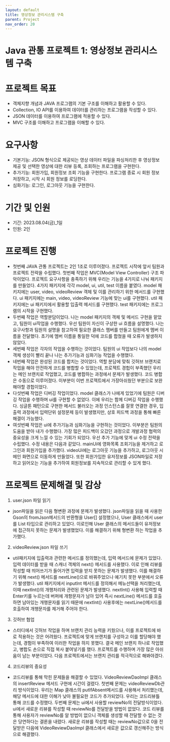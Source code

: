 ```yaml
---
layout: default
title: 영상정보 관리시스템 구축
parent: Project
nav_order: 20
---
```


# Java 관통 프로젝트 1: 영상정보 관리시스템 구축

# 프로젝트 목표

- 객체지향 개념과 JAVA 프로그램의 기본 구조를 이해하고 활용할 수 있다.
- Collection, IO API를 이용하여 데이터를 관리하는 프로그램을 작성할 수 있다.
- JSON 데이터를 이용하여 프로그램에 적용할 수 있다.
- MVC 구조를 이해하고 프로그램을 이해할 수 있다.

# 요구사항

- 기본기능: JSON 형식으로 제공되는 영상 데이터 파일을 파싱처리한 후 영상정보 제공 및 선택한 영상에 대한 리뷰 등록, 조회하는 프로그램을 구현한다.
- 추가기능: 회원가입, 회원정보 조회 기능을 구현한다. 프로그램 종료 시 회원 정보 저장하고, 시작 시 회원 정보를 로딩한다.
- 심화기능: 로그인, 로그아웃 기능을 구현한다.

# 기간 및 인원

- 기간: 2023.08.04(금)\_1일
- 인원: 2인

# 프로젝트 진행

- 첫번째 JAVA 관통 프로젝트는 2인 1조로 이루어졌다. 프로젝트 시작에 앞서 팀원과 프로젝트 전략을 수립했다. 첫번째 작업은 MVC(Model View Controller) 구조 파악이었다. 프로젝트 요구사항을 충족하기 위해 우리는 기능을 4가지로 나눠 패키지를 만들었다. 4가지 패키지에 각각 model, ui, util, test 이름을 붙였다. model 패키지에는 user, video, videoReview 객체 및 이를 관리하기 위한 메서드를 구현했다. ui 패키지에는 main, video, videoReview 기능에 맞는 ui를 구현했다. util 패키지에는 ui 패키지에서 활용할 입출력 메서드를 구현했다. test 패키지에는 프로그램의 시작을 구현했다.
- 두번째 작업은 역할분담이었다. 나는 model 패키지의 객체 및 메서드 구현을 맡았고, 팀원이 ui작업을 수행했다. 우선 팀원이 자신이 구상한 ui 흐름을 설명했다. 나는 요구사항과 팀원의 설명을 참고하여 필요한 클래스 멤버를 만들고 팀원에게 멤버 이름을 전달했다. 초기에 멤버 이름을 통일한 덕에 코드를 합쳤을 때 오류가 발생하지 않았다.
- 세번째 작업은 각자의 작업을 수행하는 것이었다. 팀원의 ui 작업보다 나의 model 객체 생성이 빨리 끝나 나는 추가기능과 심화기능 작업을 수행했다.
- 네번째 작업은 완성된 코드를 합치는 것이었다. 역할 분담에 맞춰 깃허브 브랜치로 작업을 해야 안전하게 코드를 병합할 수 있었는데, 프로젝트 경헙이 부족했던 우리는 메인 브랜치로 작업했고, 코드를 병합하는 과정에서 문제가 발생했다. 코드 병합은 수동으로 이루어졌다. 이부분이 이번 프로젝트에서 가장아쉬웠던 부분으로 보완해야할 경헙이었다.
- 다섯번째 작업은 디버깅 작업이었다. model 클래스가 나에게 있었기에 팀원은 디버깅 작업을 수행하며 ui를 구현할 수 없었다. 이에 우리는 함께 디버깅 작업을 수행했다. 싱글톤 패턴으로 구현한 메서드 불러오는 과정 인스턴스를 잘못 연결한 경우, 입출력 과정에서 입력단위 설정문제 등이 발생했지만, 상호 피드백 과정을 통해 빠른 해결이 가능했다.
- 여섯번째 작업은 ui에 추가기능과 심화기능을 구현하는 것이었다. 이부분은 팀원의 도움을 받아 내가 수행했다. 가장 많은 피드백이 오갔던 과정으로 개발과정 협력의 중요성을 크게 느낄 수 있는 기회가 되었다. 우선 추가 기능에 맞게 ui 수정 전략을 수립했다. 수정 내용은 다음과 같았다. mainUi에 영화목록 조회기능을 제거하고 로그인과 회원가입을 추가했다. videoUi에는 로그아웃 기능을 추가하고, 로그아웃 시 메인 화면으로 이동하게 만들었다. 또한 회원가입한 유저정보를 JSON파일로 저장하고 읽어오는 기능을 추가하여 회원정보를 지속적으로 관리할 수 있게 했다.

# 프로젝트 문제해결 및 감상

1. user.json 파일 읽기

- json파일을 읽은 다음 형변환 과정에 문제가 발생했다. json파일을 읽을 때 사용한 Gson의 fromJson메서드의 반환형을 User[] 설정했으나, User 클래스에서 user를 List<User> 타입으로 관리하고 있었다. 이로인해 User 클래스의 메서드들이 유저정보에 접근하지 못하는 문제가 발생했었다. 이를 해결하기 위해 형변환 하는 작업을 추가했다.

2. videoReview.json 파일 쓰기

- util패키지에 입출력과 관련한 메서드를 정의했는데, 입력 메서드에 문제가 있었다. 입력 데이터를 받을 때 스캐너 객체의 next() 메서드를 사용했다. 이로 인해 리뷰를 작성할 때 띄어쓰기가 들어가면 입력을 받지 못하는 문제가 발생했다. 이를 해결하기 위해 next() 메서드를 nextLine()으로 바꿔주었으나 예기치 못한 부분에서 오류가 발생했다. util 패키지에서 inputInt 메서드를 정의해서 메뉴선택을 처리했는데, 이때 nextInt()의 개행처리와 관련된 문제가 발생했다. nextInt() 사용해 입력할 때 Enter키를 누르는데 버퍼에 개항문자가 남아 있어 즉시 nextLine() 메서드를 호출하면 남아있는 개행문자를 읽기 때문에 nextInt() 사용후에는 nextLine()메서드를 호출하여 개행문자를 제거해 주어야 한다.

3. 깃허브 협업

- 스터디에서 깃허브 작업을 하며 브랜치 관리 능력을 키웠으나, 이를 프로젝트에 바로 적용하는 것은 어려웠다. 프로젝트에 맞게 브랜치를 구성하고 이를 할당해야 했는데, 경험이 부족하여 이러한 작업을 하지 못했다. 결국 메인 브랜치 하나로 작업했고, 병합도 손으로 직접 복사 붙여넣기를 했다. 프로젝트를 수행하며 가장 많은 아쉬움이 남는 부분이었다. 다음 프로젝트에서는 브랜치 관리를 적극적으로 해봐야겠다.

4. 코드리뷰의 중요성

- 코드리뷰를 통해 막힌 문제들을 해결할 수 있었다. VideoReviewDaoImpl 클래스의 insertReview 메서드 구현에 시간이 걸렸다. 첫번째 문제는 videoReviewDb관리 방식이었다. 우리는 Map 클래스의 putIfAbsent메서드를 사용해서 처리했는데, 해당 메서드에 대한 이해가 낮아 불필요한 코드가 추가되었다. 우리는 코드리뷰틀 통해 코드를 수정했다. 두번째 문제는 ui에서 사용할 reviewNo의 전달방식이었다. ui에서 새로운 리뷰를 작성할 때 reviewNo를 전달받을 방법이 없었다. 코드 리뷰를 통해 사용자가 reviewNo를 알 방법이 없으니 객체를 생성할 때 전달할 수 없는 것은 당연하다는 결론을 내렸다. 새로운 리뷰를 작성할 때는 reviewNo값으로 0을 전달받은 다음에 VideoReviewDaoImpl 클래스에서 새로운 값으로 갱신해주는 방식으로 해결했다.
